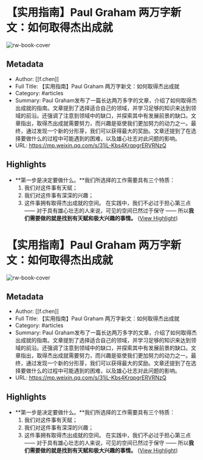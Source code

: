 # 【实用指南】Paul Graham 两万字新文：如何取得杰出成就

![rw-book-cover](https://mmbiz.qpic.cn/mmbiz_jpg/2icSMc1VBIYqkuicI573ZC6ZKRJEhGEmQuwn945XDYiaDIPzy6gQwjicict79rtwyC9UpvbfDgFyOqcmdDCLWuUdkRg/0?wx_fmt=jpeg)

## Metadata
- Author: [[f.chen]]
- Full Title: 【实用指南】Paul Graham 两万字新文：如何取得杰出成就
- Category: #articles
- Summary: Paul Graham发布了一篇长达两万多字的文章，介绍了如何取得杰出成就的指南。文章提到了选择适合自己的领域，并学习足够的知识来达到领域的前沿。还强调了注意到领域中的缺口，并探索其中有发展前景的缺口。文章指出，取得杰出成就需要努力，而兴趣是驱使我们更加努力的动力之一。最终，通过发现一个新的分形芽，我们可以获得最大的奖励。文章还提到了在选择要做什么的过程中可能遇到的困难，以及雄心壮志对此问题的影响。
- URL: https://mp.weixin.qq.com/s/31iL-Kbs4KrqpgrERVRNzQ

## Highlights
- **第一步是决定要做什么。**我们所选择的工作需要具有三个特质： 
  1. 我们对这件事有天赋；
  2. 我们对这件事有深深的兴趣；
  3. 这件事拥有取得杰出成就的空间。
  在实践中，我们不必过于担心第三点 —— 对于具有雄心壮志的人来说，可见的空间已然过于保守 —— 所以**我们需要做的就是找到有天赋和极大兴趣的事情。** ([View Highlight](https://read.readwise.io/read/01h8bfhpgrjbyfc2pv6qq3wvst))
# 【实用指南】Paul Graham 两万字新文：如何取得杰出成就

![rw-book-cover](https://mmbiz.qpic.cn/mmbiz_jpg/2icSMc1VBIYqkuicI573ZC6ZKRJEhGEmQuwn945XDYiaDIPzy6gQwjicict79rtwyC9UpvbfDgFyOqcmdDCLWuUdkRg/0?wx_fmt=jpeg)

## Metadata
- Author: [[f.chen]]
- Full Title: 【实用指南】Paul Graham 两万字新文：如何取得杰出成就
- Category: #articles
- Summary: Paul Graham发布了一篇长达两万多字的文章，介绍了如何取得杰出成就的指南。文章提到了选择适合自己的领域，并学习足够的知识来达到领域的前沿。还强调了注意到领域中的缺口，并探索其中有发展前景的缺口。文章指出，取得杰出成就需要努力，而兴趣是驱使我们更加努力的动力之一。最终，通过发现一个新的分形芽，我们可以获得最大的奖励。文章还提到了在选择要做什么的过程中可能遇到的困难，以及雄心壮志对此问题的影响。
- URL: https://mp.weixin.qq.com/s/31iL-Kbs4KrqpgrERVRNzQ

## Highlights
- **第一步是决定要做什么。**我们所选择的工作需要具有三个特质： 
  1. 我们对这件事有天赋；
  2. 我们对这件事有深深的兴趣；
  3. 这件事拥有取得杰出成就的空间。
  在实践中，我们不必过于担心第三点 —— 对于具有雄心壮志的人来说，可见的空间已然过于保守 —— 所以**我们需要做的就是找到有天赋和极大兴趣的事情。** ([View Highlight](https://read.readwise.io/read/01h8bfhpgrjbyfc2pv6qq3wvst))
